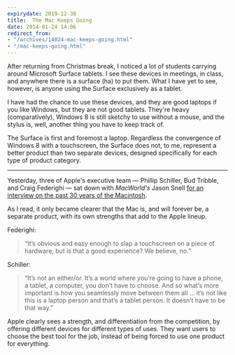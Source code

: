 ```yaml
---
expirydate: 2019-12-30
title:  The Mac Keeps Going
date: 2014-01-24 14:06
redirect_from:
- "/archives/14024-mac-keeps-going.html"
- "/mac-keeps-going.html"
---
```



After returning from Christmas break, I noticed a lot of students carrying around Microsoft Surface tablets. I see these devices in meetings, in class, and anywhere there is a surface (ha) to put them. What I have yet to see, however, is anyone using the Surface exclusively as a tablet. 

I have had the chance to use these devices, and they are good laptops if you like Windows, but they are not good tablets. They're heavy (comparatively), Windows 8 is still sketchy to use without a mouse, and the stylus is, well, another thing you have to keep track of. 

The Surface is first and foremost a laptop. Regardless the convergence of Windows 8 with a touchscreen, the Surface does not, to me, represent a better product than two separate devices, designed specifically for each type of product category.

---

Yesterday, three of Apple's executive team &mdash; Phillip Schiller, Bud Tribble, and Craig Federighi &mdash; sat down with _MacWorld's_ Jason Snell [for an interview on the past 30 years of the Macintosh](http://www.macworld.com/article/2090829/apple-executives-on-the-mac-at-30-the-mac-keeps-going-forever.html). 

As I read, it only became clearer that the Mac is, and will forever be, a separate product, with its own strengths that add to the Apple lineup. 

Federighi: 

> “It’s obvious and easy enough to slap a touchscreen on a piece of hardware, but is that a good experience? We believe, no.”

Schiller: 

> “It’s not an either/or. It’s a world where you’re going to have a phone, a tablet, a computer, you don’t have to choose. And so what’s more important is how you seamlessly move between them all … it’s not like this is a laptop person and that’s a tablet person. It doesn’t have to be that way.”

Apple clearly sees a strength, and differentiation from the competition, by offering different devices for different types of uses. They want users to choose the best tool for the job, instead of being forced to use one product for everything. 

